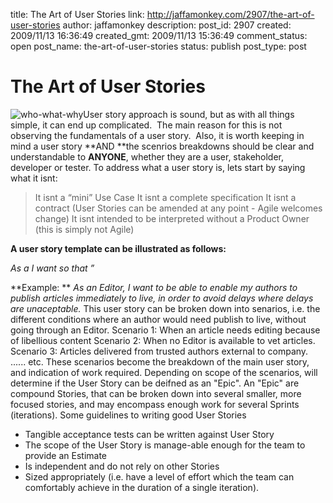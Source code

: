 title: The Art of User Stories
link: http://jaffamonkey.com/2907/the-art-of-user-stories
author: jaffamonkey
description: 
post_id: 2907
created: 2009/11/13 16:36:49
created_gmt: 2009/11/13 15:36:49
comment_status: open
post_name: the-art-of-user-stories
status: publish
post_type: post

# The Art of User Stories

![who-what-why](http://blog.jaffamonkey.com/files/2009/11/who-what-why-150x108.png)User story approach is sound, but as with all things simple, it can end up complicated.  The main reason for this is not observing the fundamentals of a user story.  Also, it is worth keeping in mind a user story **AND **the scenrios breakdowns should be clear and understandable to **ANYONE**, whether they are a user, stakeholder, developer or tester. To address what a user story is, lets start by saying what it isnt: 

> It isnt a “mini” Use Case It isnt a complete specification It isnt a contract (User Stories can be amended at any point - Agile welcomes change) It isnt intended to be interpreted without a Product Owner (this is simply not Agile)

**A user story template can be illustrated as follows:**

_As a <User or role> I want <Business Functionality> so that <Business Justification>”_

**Example: ** _As an Editor, I want to be able to enable my authors to publish articles immediately to live, in order to avoid delays where delays are unaceptable._ This user story can be broken down into senarios, i.e. the different conditions where an author would need publish to live, without going through an Editor. Scenario 1: When an article needs editing because of libellious content Scenario 2: When no Editor is available to vet articles. Scenario 3: Articles delivered from trusted authors external to company. ...... etc. These scenarios become the breakdown of the main user story, and indication of work required. Depending on scope of the scenarios, will determine if the User Story can be deifned as an "Epic". An "Epic" are  compound Stories, that can be broken down into several smaller, more focused stories, and may encompass enough work for several Sprints (iterations). Some guidelines to writing good User Stories 

  * Tangible acceptance tests can be written against User Story
  * The scope of the User Story is manage-able enough for the team to provide an Estimate
  * Is independent and do not rely on other Stories
  * Sized appropriately (i.e. have a level of effort which the team can comfortably achieve in the duration of a single iteration).